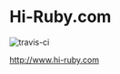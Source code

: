 # Hi-Ruby.com

![travis-ci](https://travis-ci.org/bluebu/bluebu.github.io.svg?branch=master)


http://www.hi-ruby.com
